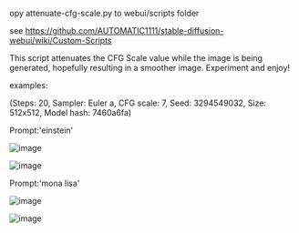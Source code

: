 opy attenuate-cfg-scale.py to webui/scripts folder

see https://github.com/AUTOMATIC1111/stable-diffusion-webui/wiki/Custom-Scripts

This script attenuates the CFG Scale value while the image is being generated,
hopefully resulting in a smoother image. Experiment and enjoy!

examples:

(Steps: 20, Sampler: Euler a, CFG scale: 7, Seed: 3294549032, Size: 512x512, Model hash: 7460a6fa)

Prompt:'einstein'

![image](https://github.com/tkalayci71/attenuate-cfg-scale/blob/main/examples/00000-3294549032-einstein.png)

![image](https://github.com/tkalayci71/attenuate-cfg-scale/blob/main/examples/00001-3294549032-einstein.png)

Prompt:'mona lisa'

![image](https://github.com/tkalayci71/attenuate-cfg-scale/blob/main/examples/00002-3294549032-mona%20lisa.png)

![image](https://github.com/tkalayci71/attenuate-cfg-scale/blob/main/examples/00003-3294549032-mona%20lisa.png)

